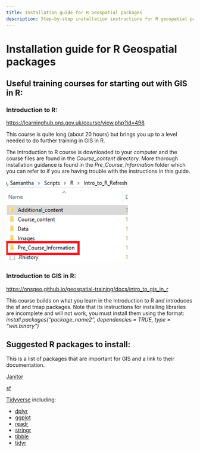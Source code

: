 ```yaml
---
title: Installation guide for R Geospatial packages 
description: Step-by-step installation instructions for R geospatial packages. 
---
```


# Installation guide for R Geospatial packages 


## Useful training courses for starting out with GIS in R: 

 
### Introduction to R: 

https://learninghub.ons.gov.uk/course/view.php?id=498 

This course is quite long (about 20 hours) but brings you up to a level needed to do further training in GIS in R.  

The Introduction to R course is downloaded to your computer and the course files are found in the *Course_content* directory. More thorough installation guidance is found in the *Pre_Course_Information* folder which you can refer to if you are having trouble with the instructions in this guide. 

![Location of Pre_Course_Information directory in Introduction to R](img/r_install_06_intro_r_pre_course.png)  

### Introduction to GIS in R: 

https://onsgeo.github.io/geospatial-training/docs/intro_to_gis_in_r 

This course builds on what you learn in the Introduction to R and introduces the sf and tmap packages. Note that its instructions for installing libraries are incomplete and will not work, you must install them using the format: *install.packages(“package_name2”, dependencies = TRUE, type = “win.binary”)*


## Suggested R packages to install: 

 
This is a list of packages that are important for GIS and a link to their documentation. 

[Janitor](https://www.rdocumentation.org/packages/janitor/)

[sf](https://r-spatial.github.io/sf/) 

[Tidyverse](https://www.tidyverse.org/) including: 

- [dplyr](https://dplyr.tidyverse.org/) 
- [ggplot](https://ggplot2.tidyverse.org/)
- [readr](https://readr.tidyverse.org/) 
- [stringr](https://stringr.tidyverse.org/) 
- [tibble](https://tibble.tidyverse.org/) 
- [tidyr](https://tidyr.tidyverse.org/) 


